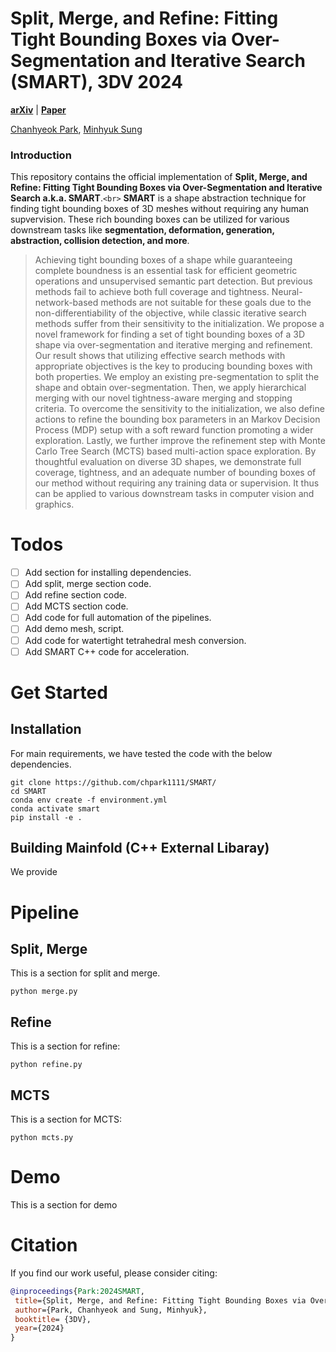 # Split, Merge, and Refine: Fitting Tight Bounding Boxes via Over-Segmentation and Iterative Search (SMART), 3DV 2024

[**arXiv**](https://arxiv.org/abs/2304.04336) | [**Paper**](https://arxiv.org/pdf/2304.04336)

[Chanhyeok Park](https://chpark1111.github.io/), [Minhyuk Sung](https://mhsung.github.io/)

### Introduction

This repository contains the official implementation of **Split, Merge, and Refine: Fitting Tight Bounding Boxes via Over-Segmentation and Iterative Search a.k.a. SMART**.`<br>`
**SMART** is a shape abstraction technique for finding tight bounding boxes of 3D meshes without requiring any human supvervision. These rich bounding boxes can be utilized for various downstream tasks like **segmentation, deformation, generation, abstraction, collision detection, and more**.

> Achieving tight bounding boxes of a shape while guaranteeing complete boundness is an essential task for efficient geometric operations and unsupervised semantic part detection. But previous methods fail to achieve both full coverage and tightness. Neural-network-based methods are not suitable for these goals due to the non-differentiability of the objective, while classic iterative search methods suffer from their sensitivity to the initialization. We propose a novel framework for finding a set of tight bounding boxes of a 3D shape via over-segmentation and iterative merging and refinement. Our result shows that utilizing effective search methods with appropriate objectives is the key to producing bounding boxes with both properties. We employ an existing pre-segmentation to split the shape and obtain over-segmentation. Then, we apply hierarchical merging with our novel tightness-aware merging and stopping criteria. To overcome the sensitivity to the initialization, we also define actions to refine the bounding box parameters in an Markov Decision Process (MDP) setup with a soft reward function promoting a wider exploration. Lastly, we further improve the refinement step with Monte Carlo Tree Search (MCTS) based multi-action space exploration. By thoughtful evaluation on diverse 3D shapes, we demonstrate full coverage, tightness, and an adequate number of bounding boxes of our method without requiring any training data or supervision. It thus can be applied to various downstream tasks in computer vision and graphics.

# Todos

- [ ] Add section for installing dependencies.
- [ ] Add split, merge section code.
- [ ] Add refine section code.
- [ ] Add MCTS section code.
- [ ] Add code for full automation of the pipelines.
- [ ] Add demo mesh, script.
- [ ] Add code for watertight tetrahedral mesh conversion.
- [ ] Add SMART C++ code for acceleration.

# Get Started

## Installation

For main requirements, we have tested the code with the below dependencies.

```
git clone https://github.com/chpark1111/SMART/
cd SMART
conda env create -f environment.yml
conda activate smart
pip install -e .
```

## Building Mainfold (C++ External Libaray)

We provide

# Pipeline

## Split, Merge

This is a section for split and merge.

```
python merge.py
```

## Refine

This is a section for refine:

```
python refine.py
```

## MCTS

This is a section for MCTS:

```
python mcts.py
```

# Demo

This is a section for demo

# Citation

If you find our work useful, please consider citing:

```bibtex
@inproceedings{Park:2024SMART,
 title={Split, Merge, and Refine: Fitting Tight Bounding Boxes via Over-Segmentation and Iterative Search},
 author={Park, Chanhyeok and Sung, Minhyuk},
 booktitle= {3DV},
 year={2024}
}
```

[//]: #
